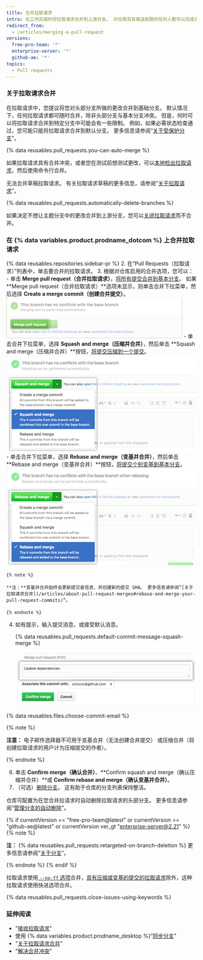 ```yaml
---
title: 合并拉取请求
intro: 在工作完成时将拉取请求合并到上游分支。 对仓库具有推送权限的任何人都可以完成合并。
redirect_from:
  - /articles/merging-a-pull-request
versions:
  free-pro-team: '*'
  enterprise-server: '*'
  github-ae: '*'
topics:
  - Pull requests
---
```


### 关于拉取请求合并

在拉取请求中，您提议将您对头部分支所做的更改合并到基础分支。 默认情况下，任何拉取请求都可随时合并，除非头部分支与基本分支冲突。 但是，何时可以将拉取请求合并到特定分支中可能会有一些限制。 例如，如果必需状态检查通过，您可能只能将拉取请求合并到默认分支。 更多信息请参阅“[关于受保护分支](/github/administering-a-repository/about-protected-branches)”。

{% data reusables.pull_requests.you-can-auto-merge %}

如果拉取请求具有合并冲突，或者您在测试前想测试更改，可以[本地检出拉取请求](/articles/checking-out-pull-requests-locally)，然后使用命令行合并。

无法合并草稿拉取请求。 有关拉取请求草稿的更多信息，请参阅“[关于拉取请求](/articles/about-pull-requests#draft-pull-requests)”。

{% data reusables.pull_requests.automatically-delete-branches %}

如果决定不想让主题分支中的更改合并到上游分支，您可以[关闭拉取请求](/articles/closing-a-pull-request)而不合并。

### 在 {% data variables.product.prodname_dotcom %} 上合并拉取请求

{% data reusables.repositories.sidebar-pr %}
2. 在“Pull Requests（拉取请求）”列表中，单击要合并的拉取请求。
3. 根据对仓库启用的合并选项，您可以：
    - 单击 **Merge pull request（合并拉取请求）**，[将所有提交合并到基本分支](/articles/about-pull-request-merges/)。 如果 **Merge pull request（合并拉取请求）**选项未显示，则单击合并下拉菜单，然后选择 **Create a merge commit（创建合并提交）**。 ![merge-pull-request-button](/assets/images/help/pull_requests/pullrequest-mergebutton.png)
    - 单击合并下拉菜单，选择 **Squash and merge（压缩并合并）**，然后单击 **Squash and merge（压缩并合并）**按钮，[将提交压缩到一个提交](/articles/about-pull-request-merges/#squash-and-merge-your-pull-request-commits)。 ![click-squash-and-merge-button](/assets/images/help/pull_requests/select-squash-and-merge-from-drop-down-menu.png)
    - 单击合并下拉菜单，选择 **Rebase and merge（变基并合并）**，然后单击 **Rebase and merge（变基并合并）**按钮，[将提交个别变基到基本分支](/articles/about-pull-request-merges/#rebase-and-merge-your-pull-request-commits)。 ![select-rebase-and-merge-from-drop-down-menu](/assets/images/help/pull_requests/select-rebase-and-merge-from-drop-down-menu.png)

    {% note %}

    **注：**变基并合并始终会更新提交者信息，并创建新的提交 SHA。 更多信息请参阅“[关于拉取请求合并](/articles/about-pull-request-merges#rebase-and-merge-your-pull-request-commits)”。

    {% endnote %}
4. 如有提示，输入提交消息，或接受默认消息。

   {% data reusables.pull_requests.default-commit-message-squash-merge %}
   ![提交消息字段](/assets/images/help/pull_requests/merge_box/pullrequest-commitmessage.png)

{% data reusables.files.choose-commit-email %}

   {% note %}

   **注意：** 电子邮件选择器不可用于变基合并（无法创建合并提交） 或压缩合并（将创建拉取请求的用户计为压缩提交的作者）。

   {% endnote %}

6. 单击 **Confirm merge（确认合并）**、**Confirm squash and merge（确认压缩并合并）**或 **Confirm rebase and merge（确认变基并合并）**。
6. （可选）[删除分支](/articles/deleting-unused-branches)。 这有助于仓库的分支列表保持整洁。

仓库可配置为在您合并拉请求时自动删除拉取请求的头部分支。 更多信息请参阅“[管理分支的自动删除](/github/administering-a-repository/managing-the-automatic-deletion-of-branches)”。

   {% if currentVersion == "free-pro-team@latest" or currentVersion == "github-ae@latest" or currentVersion ver_gt "enterprise-server@2.21" %}
   {% note %}

   **注：** {% data reusables.pull_requests.retargeted-on-branch-deletion %}
更多信息请参阅“[关于分支](/github/collaborating-with-issues-and-pull-requests/about-branches#working-with-branches)”。

   {% endnote %}
   {% endif %}

拉取请求使用[ `--no-ff` 选项](https://git-scm.com/docs/git-merge#_fast_forward_merge)合并，[具有压缩或变基的提交的拉取请求](/articles/about-pull-request-merges)除外，这种拉取请求使用快进选项合并。

{% data reusables.pull_requests.close-issues-using-keywords %}

### 延伸阅读

- "[接收拉取请求](/articles/reverting-a-pull-request)"
- 使用 {% data variables.product.prodname_desktop %}“[同步分支](/desktop/guides/contributing-to-projects/syncing-your-branch/)”
- "[关于拉取请求合并](/articles/about-pull-request-merges)"
- "[解决合并冲突](/articles/addressing-merge-conflicts)"

